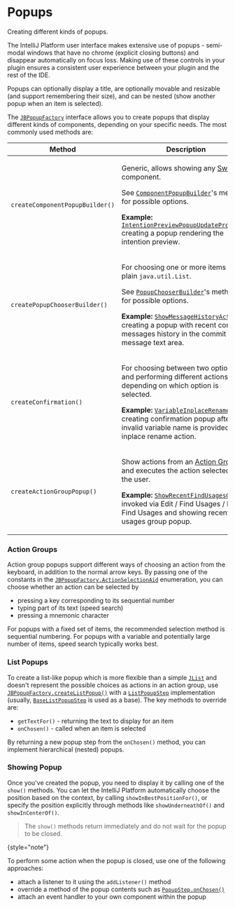 <!-- Copyright 2000-2025 JetBrains s.r.o. and contributors. Use of this source code is governed by the Apache 2.0 license. -->

# Popups

<link-summary>Creating different kinds of popups.</link-summary>

The IntelliJ Platform user interface makes extensive use of popups - semi-modal windows that have no chrome (explicit closing buttons) and disappear automatically on focus loss.
Making use of these controls in your plugin ensures a consistent user experience between your plugin and the rest of the IDE.

Popups can optionally display a title, are optionally movable and resizable (and support remembering their size), and can be nested (show another popup when an item is selected).

The [`JBPopupFactory`](%gh-ic%/platform/platform-api/src/com/intellij/openapi/ui/popup/JBPopupFactory.java) interface allows you to create popups that display different kinds of components, depending on your specific needs.
The most commonly used methods are:

| Method                          | Description                                                                                                                                                                                                                                                                                                                                                                                                                                                                                                   |
|---------------------------------|---------------------------------------------------------------------------------------------------------------------------------------------------------------------------------------------------------------------------------------------------------------------------------------------------------------------------------------------------------------------------------------------------------------------------------------------------------------------------------------------------------------|
| `createComponentPopupBuilder()` | <p>Generic, allows showing any [Swing](https://docs.oracle.com/javase/tutorial/uiswing/) component.</p><p>See [`ComponentPopupBuilder`](%gh-ic%/platform/platform-api/src/com/intellij/openapi/ui/popup/ComponentPopupBuilder.java)'s methods for possible options.</p><p>**Example:** [`IntentionPreviewPopupUpdateProcessor`](%gh-ic%/platform/lang-impl/src/com/intellij/codeInsight/intention/impl/preview/IntentionPreviewPopupUpdateProcessor.kt) creating a popup rendering the intention preview.</p> |
| `createPopupChooserBuilder()`   | <p>For choosing one or more items from a plain `java.util.List`.</p><p>See [`PopupChooserBuilder`](%gh-ic%/platform/platform-api/src/com/intellij/openapi/ui/popup/PopupChooserBuilder.java)'s methods for possible options.</p><p>**Example:** [`ShowMessageHistoryAction`](%gh-ic%/platform/vcs-impl/src/com/intellij/openapi/vcs/actions/ShowMessageHistoryAction.kt) creating a popup with recent commit messages history in the commit message text area.</p>                                            |
| `createConfirmation()`          | <p>For choosing between two options, and performing different actions depending on which option is selected.</p><p>**Example:** [`VariableInplaceRenamer`](%gh-ic%/platform/lang-impl/src/com/intellij/refactoring/rename/inplace/VariableInplaceRenamer.java) creating confirmation popup after invalid variable name is provided in the inplace rename action.</p>                                                                                                                                          |
| `createActionGroupPopup()`      | <p>Show actions from an [Action Group](grouping_actions_tutorial.md) and executes the action selected by the user.</p><p>**Example:** [`ShowRecentFindUsagesGroup`](%gh-ic%/platform/lang-impl/src/com/intellij/find/impl/ShowRecentFindUsagesGroup.java) invoked via <ui-path>Edit / Find Usages / Recent Find Usages</ui-path> and showing recent find usages group popup.</p>                                                                                                                              |

### Action Groups

Action group popups support different ways of choosing an action from the keyboard, in addition to the normal arrow keys.
By passing one of the constants in the [`JBPopupFactory.ActionSelectionAid`](%gh-ic%/platform/platform-api/src/com/intellij/openapi/ui/popup/JBPopupFactory.java) enumeration, you can choose whether an action can be selected by
- pressing a key corresponding to its sequential number
- typing part of its text (speed search)
- pressing a mnemonic character

For popups with a fixed set of items, the recommended selection method is sequential numbering.
For popups with a variable and potentially large number of items, speed search typically works best.

### List Popups

To create a list-like popup which is more flexible than a simple
[`JList`](https://docs.oracle.com/en/java/javase/24/docs/api/java.desktop/javax/swing/JList.html)
and doesn't represent the possible choices as actions in an action group, use
[`JBPopupFactory.createListPopup()`](%gh-ic%/platform/platform-api/src/com/intellij/openapi/ui/popup/JBPopupFactory.java)
with a
[`ListPopupStep`](%gh-ic%/platform/ide-core/src/com/intellij/openapi/ui/popup/ListPopupStep.java)
implementation (usually, [`BaseListPopupStep`](%gh-ic%/platform/platform-api/src/com/intellij/openapi/ui/popup/util/BaseListPopupStep.java) is used as a base).
The key methods to override are:
- `getTextFor()` - returning the text to display for an item
- `onChosen()` - called when an item is selected

By returning a new popup step from the `onChosen()` method, you can implement hierarchical (nested) popups.

### Showing Popup

Once you've created the popup, you need to display it by calling one of the `show()` methods.
You can let the IntelliJ Platform automatically choose the position based on the context, by calling `showInBestPositionFor()`, or specify the position explicitly through methods like `showUnderneathOf()` and `showInCenterOf()`.

> The `show()` methods return immediately and do not wait for the popup to be closed.
>
{style="note"}

To perform some action when the popup is closed, use one of the following approaches:
- attach a listener to it using the `addListener()` method
- override a method of the popup contents such as [`PopupStep.onChosen()`](%gh-ic%/platform/core-ui/src/openapi/ui/popup/PopupStep.java)
- attach an event handler to your own component within the popup
